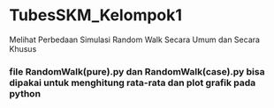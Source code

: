# TubesSKM_Kelompok1
Melihat Perbedaan Simulasi Random Walk Secara Umum dan Secara Khusus 

### file RandomWalk(pure).py dan RandomWalk(case).py bisa dipakai untuk menghitung rata-rata dan plot grafik pada python
